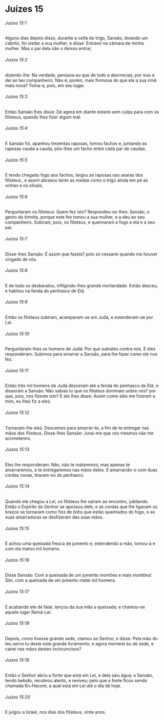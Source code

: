 # Juízes 15

###### Juízes 15:1

Alguns dias depois disso, durante a ceifa do trigo, Sansão, levando um cabrito, foi visitar a sua mulher, e disse: Entrarei na câmara de minha mulher. Mas o pai dela não o deixou entrar,

###### Juízes 15:2

dizendo-lhe: Na verdade, pensava eu que de todo a aborrecias; por isso a dei ao teu companheiro. Não é, porém, mais formosa do que ela a sua irmã mais nova? Toma-a, pois, em seu lugar.

###### Juízes 15:3

Então Sansão lhes disse: De agora em diante estarei sem culpa para com os filisteus, quando lhes fizer algum mal.

###### Juízes 15:4

E Sansão foi, apanhou trezentas raposas, tomou fachos e, juntando as raposas cauda a cauda, pôs-lhes um facho entre cada par de caudas.

###### Juízes 15:5

E tendo chegado fogo aos fachos, largou as raposas nas searas dos filisteus:, e assim abrasou tanto as medas como o trigo ainda em pé as vinhas e os olivais.

###### Juízes 15:6

Perguntaram os filisteus: Quem fez isto? Respondeu-se-lhes: Sansão, o genro do timnita, porque este lhe tomou a sua mulher, e a deu ao seu companheiro. Subiram, pois, os filisteus, e queimaram a fogo a ela e a seu pai.

###### Juízes 15:7

Disse-lhes Sansão: É assim que fazeis? pois só cessarei quando me houver vingado de vós.

###### Juízes 15:8

E de todo os desbaratou, infligindo-lhes grande mortandade. Então desceu, e habitou na fenda do penhasco de Etã.

###### Juízes 15:9

Então os filisteus subiram, acamparam-se em Judá, e estenderam-se por Leí.

###### Juízes 15:10

Perguntaram-lhes os homens de Judá: Por que subistes contra nós. E eles responderam: Subimos para amarrar a Sansão, para lhe fazer como ele nos fez.

###### Juízes 15:11

Então três mil homens de Judá desceram até a fenda do penhasco de Etã, e disseram a Sansão: Não sabias tu que os filisteus dominam sobre nós? por que, pois, nos fizeste isto? E ele lhes disse: Assim como eles me fizeram a mim, eu lhes fiz a eles.

###### Juízes 15:12

Tornaram-lhe eles: Descemos para amarrar-te, a fim de te entregar nas mãos dos filisteus. Disse-lhes Sansão: Jurai-me que vós mesmos não me acometereis.

###### Juízes 15:13

Eles lhe responderam: Não, não te mataremos, mas apenas te amarraremos, e te entregaremos nas mãos deles. E amarrando-o com duas cordas novas, tiraram-no do penhasco.

###### Juízes 15:14

Quando ele chegou a Leí, os filisteus lhe saíram ao encontro, jubilando. Então o Espírito do Senhor se apossou dele, e as cordas que lhe ligavam os braços se tornaram como fios de linho que estão queimados do fogo, e as suas amarraduras se desfizeram das suas mãos.

###### Juízes 15:15

E achou uma queixada fresca de jumento e, estendendo a mão, tomou-a e com ela matou mil homens.

###### Juízes 15:16

Disse Sansão: Com a queixada de um jumento montões e mais montões! Sim, com a queixada de um jumento matei mil homens.

###### Juízes 15:17

E acabando ele de falar, lançou da sua mão a queixada; e chamou-se aquele lugar Ramá-Leí.

###### Juízes 15:18

Depois, como tivesse grande sede, clamou ao Senhor, e disse: Pela mão do teu servo tu deste este grande livramento; e agora morrerei eu de sede, e cairei nas mãos destes incircuncisos?

###### Juízes 15:19

Então o Senhor abriu a fonte que está em Leí, e dela saiu água; e Sansão, tendo bebido, recobrou alento, e reviveu; pelo que a fonte ficou sendo chamada En-Hacore, a qual está em Leí até o dia de hoje.

###### Juízes 15:20

E julgou a Israel, nos dias dos filisteus, vinte anos.

